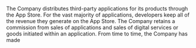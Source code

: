 The  Company  distributes  third-party  applications  for  its  products  through  the  App  Store.  For  the  vast  majority  of  applications,
developers  keep  all  of  the  revenue  they  generate  on  the  App  Store.  The  Company  retains  a  commission  from  sales  of
applications  and  sales  of  digital  services  or  goods  initiated  within  an  application.  From  time  to  time,  the  Company  has  made